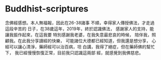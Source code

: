 # Buddhist-scriptures
念佛經感想。本人無福報，因此在26-38諸事
不順，幸得家人傳授佛法，才走過這段辛苦的
日子，在38歲這年，2019年，終於認識佛法，
感謝家人的支持，能讓我振作起來，在這我要
特別感謝我老婆，在我失意最悲哀的時候，
陪伴我，照顧我。在此我分享讀經的快樂，
可能諸位大德都已經知道，但我還是想分享，
心經可以讓心清淨，藥師經可以治百病，坦
白講，我得了絕症，但在藥師佛的幫忙下，
我已經慢慢恢復正常，目前我只認識這兩部
經，就感覺到我佛慈悲。

